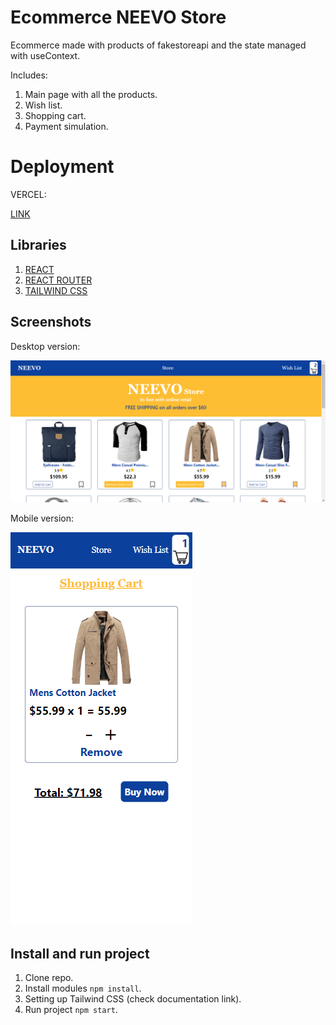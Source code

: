 # Ecommerce NEEVO Store

Ecommerce made with products of fakestoreapi and the state managed with useContext.

Includes:

1.  Main page with all the products.
2.  Wish list.
3.  Shopping cart.
4.  Payment simulation.

# Deployment

VERCEL: 

[LINK](https://ecommerce-neevo.vercel.app/)

## Libraries

1.  [REACT](https://en.reactjs.org/)
2.  [REACT ROUTER](https://reactrouter.com/)
3.  [TAILWIND CSS](https://tailwindcss.com/docs/guides/create-react-app)

## Screenshots

Desktop version:

![Screenshot](src/assets/screenshots/screenshot-desktop.png)

Mobile version:

![Screenshot](src/assets/screenshots/screenshot-mobile.png)

## Install and run project

1. Clone repo.
2. Install modules `npm install`.
3. Setting up Tailwind CSS (check documentation link).
4. Run project `npm start`.
